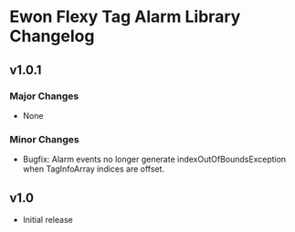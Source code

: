 # Ewon Flexy Tag Alarm Library Changelog

## v1.0.1
### Major Changes
- None
### Minor Changes
- Bugfix: Alarm events no longer generate indexOutOfBoundsException when TagInfoArray indices are offset.

## v1.0
- Initial release
